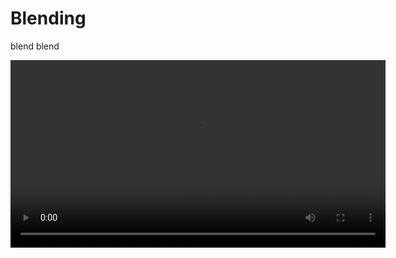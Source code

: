 # Blending
blend blend

<video width="600" controls>
  <source src="../media/blubblubblub.mp4" type="video/mp4">
  Your browser does not support the video tag.
</video>
